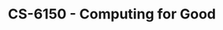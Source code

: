---
layout: course
title: CS-6150 - Computing for Good
aliases: 
course_id: CS-6150
permalink: /CS-6150/
avg_difficulty: 2.00
avg_rating: 2.67
avg_workload: 8.67
type: course_page
---